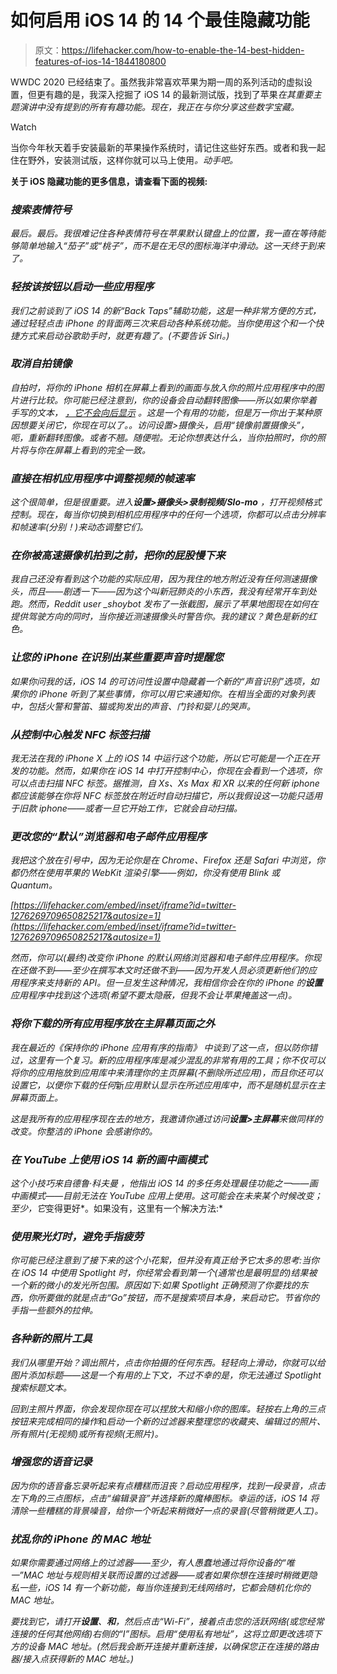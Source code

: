 # 如何启用 iOS 14 的 14 个最佳隐藏功能

> 原文：<https://lifehacker.com/how-to-enable-the-14-best-hidden-features-of-ios-14-1844180800>

WWDC 2020 已经结束了。虽然我非常喜欢苹果为期一周的系列活动的虚拟设置，但更有趣的是，我深入挖掘了 iOS 14 的最新测试版，找到了苹果*在其重要主题演讲中没有提到的所有有趣功能。现在，我正在与你分享这些数字宝藏。*

Watch

当你今年秋天着手安装最新的苹果操作系统时，请记住这些好东西。或者和我一起住在野外，安装测试版，这样你就可以马上使用[](https://lifehacker.com/how-to-beta-test-apples-new-os-updates-from-wwdc-2020-1844123711)*。动手吧。*

**关于 iOS 隐藏功能的更多信息，请查看下面的视频:**

### *搜索表情符号*

*最后。*最后*。我很难记住各种表情符号在苹果默认键盘上的位置，我一直在等待能够简单地输入“茄子”或“桃子”，而不是在无尽的图标海洋中滑动。这一天终于到来了。*

### *轻按该按钮以启动一些应用程序*

*我们之前谈到了 iOS 14 的新“Back Taps”辅助功能，这是一种非常方便的方式，通过轻轻点击 iPhone 的背面两三次来启动各种系统功能。当你使用这个和一个快捷方式来启动谷歌助手时，就更有趣了。(不要告诉 Siri。)*

### *取消自拍镜像*

*自拍时，将你的 iPhone 相机在屏幕上看到的画面与放入你的照片应用程序中的图片进行比较。你可能已经注意到，你的设备会自动翻转图像——所以如果你举着手写的文本， [，它不会向后显示](https://www.macworld.co.uk/how-to/iphone/flip-iphone-photo-3635062/) 。这是一个有用的功能，但是万一你出于某种原因想要关闭它，你现在可以了。。访问设置>摄像头，启用“镜像前置摄像头”，呃，重新翻转图像。或者不翘。随便啦。无论你想表达什么，当你拍照时，你的照片将与你在屏幕上看到的完全一致。*

### *直接在相机应用程序中调整视频的帧速率*

*这个很简单，但是很重要。进入**设置>摄像头>录制视频/Slo-mo** ，打开视频格式控制。现在，每当你切换到相机应用程序中的任何一个选项，你都可以点击分辨率和帧速率(分别！)来动态调整它们。*

### *在你被高速摄像机拍到之前，把你的屁股慢下来*

*我自己还没有看到这个功能的实际应用，因为我住的地方附近没有任何测速摄像头，而且——剧透一下——因为这个叫新冠肺炎的小东西，我没有经常开车到处跑。然而，Reddit user _shoybot 发布了一张截图，展示了苹果地图现在如何在提供驾驶方向的同时，当你接近测速摄像头时警告你。我的建议？黄色是新的红色。*

### *让您的 iPhone 在识别出某些重要声音时提醒您*

*如果你问我的话，iOS 14 的可访问性设置中隐藏着一个新的“声音识别”选项，如果你的 iPhone 听到了某些事情，你可以用它来通知你。在相当全面的对象列表中，包括火警和警笛、猫或狗发出的声音、门铃和婴儿的哭声。*

### *从控制中心触发 NFC 标签扫描*

*我无法在我的 iPhone X 上的 iOS 14 中运行这个功能，所以它可能是一个正在开发的功能。然而，如果你在 iOS 14 中打开控制中心，你现在会看到一个选项，你可以点击扫描 NFC 标签。据推测，自 Xs、Xs Max 和 XR *以来的任何新 iphone 都应该能够在你将 NFC 标签放在附近时自动扫描它，所以我假设这一功能只适用于旧款 iphone——或者一旦它开始工作，它就会自动扫描。**

### *更改您的“默认”浏览器和电子邮件应用程序*

*我把这个放在引号中，因为无论你是在 Chrome、Firefox 还是 Safari 中浏览，你都仍然在使用苹果的 WebKit 渲染引擎——例如，你没有使用 Blink 或 Quantum。*

 *[https://lifehacker.com/embed/inset/iframe?id=twitter-1276269709650825217&autosize=1](https://lifehacker.com/embed/inset/iframe?id=twitter-1276269709650825217&autosize=1)* 

*然而，你可以(最终)改变你 iPhone 的默认网络浏览器和电子邮件应用程序。你现在还做不到——至少在撰写本文时还做不到——因为开发人员必须更新他们的应用程序来支持新的 API。但一旦发生这种情况，我相信你会在你的 iPhone 的**设置**应用程序中找到这个选项(希望不要太隐蔽，但我不会让苹果掩盖这一点)。*

### *将你下载的所有应用程序放在主屏幕页面之外*

*我在最近的《保持你的 iPhone 应用有序的指南》 中谈到了这一点，但以防你错过，这里有一个复习。新的应用程序库是减少混乱的非常有用的工具；你不仅可以将你的应用拖放到应用库中来清理你的主页屏幕(不删除所述应用)，而且你还可以设置它，以便你下载的任何*新*应用默认显示在所述应用库中，而不是随机显示在主屏幕页面上。*

*这是我所有的应用程序现在去的地方，我邀请你通过访问**设置>主屏幕**来做同样的改变。你整洁的 iPhone 会感谢你的。*

### *在 YouTube 上使用 iOS 14 新的画中画模式*

*这个小技巧来自德鲁·科夫曼 ，他指出 iOS 14 的多任务处理最佳功能之一——画中画模式——目前无法在 YouTube 应用上使用。这可能会在未来某个时候改变；至少，它*变得更好*。如果没有，这里有一个解决方法:*

### *使用聚光灯时，避免手指疲劳*

*你可能已经注意到了接下来的这个小花絮，但并没有真正给予它太多的思考:当你在 iOS 14 中使用 Spotlight 时，你经常会看到第一个(通常也是最明显的)结果被一个新的微小的发光所包围。原因如下:如果 Spotlight 正确预测了你要找的东西，你所要做的就是点击“Go”按钮，而不是搜索项目本身，来启动它。节省你的手指一些额外的拉伸。*

### *各种新的照片工具*

*我们从哪里开始？调出照片，点击你拍摄的任何东西。轻轻向上滑动，你就可以给图片添加标题——这是一个有用的上下文，不过不幸的是，你无法通过 Spotlight 搜索标题文本。*

*回到主照片界面，你会发现你现在可以捏放大和缩小你的图库。轻按右上角的三点按钮来完成相同的操作*和*启动一个新的过滤器来整理您的收藏夹、编辑过的照片、所有照片(无视频)或所有视频(无照片)。*

### *增强您的语音记录*

*因为你的语音备忘录听起来有点糟糕而沮丧？启动应用程序，找到一段录音，点击左下角的三点图标，点击“编辑录音”并选择新的魔棒图标。幸运的话，iOS 14 将清除一些糟糕的背景噪音，给你一个听起来稍微好一点的录音(尽管稍微更人工)。*

### *扰乱你的 iPhone 的 MAC 地址*

*如果你需要通过网络上的过滤器——至少，有人愚蠢地通过将你设备的“唯一”MAC 地址与规则相关联而设置的过滤器——或者如果你想在连接时稍微更隐私一些，iOS 14 有一个新功能，每当你连接到无线网络时，它都会随机化你的 MAC 地址。*

*要找到它，请打开**设置**、**和**，然后点击“Wi-Fi”，接着点击您的活跃网络(或您经常连接的任何其他网络)右侧的“I”图标。启用“使用私有地址”，这将立即更改选项下方的设备 MAC 地址。(然后我会断开连接并重新连接，以确保您正在连接的路由器/接入点获得新的 MAC 地址。)*
